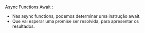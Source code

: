 Async Functions Await :

- Nas async functions, podemos determinar uma instrução await.
- Que vai esperar uma promise ser resolvida, para apresentar os resultados.